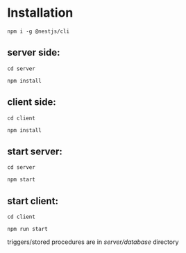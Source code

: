 # Installation
`npm i -g @nestjs/cli`

## server side:

`cd server`

`npm install`

## client side:

`cd client`

`npm install`

## start server:

`cd server`

`npm start`

## start client:

`cd client`

`npm run start`


triggers/stored procedures are in *server/database* directory